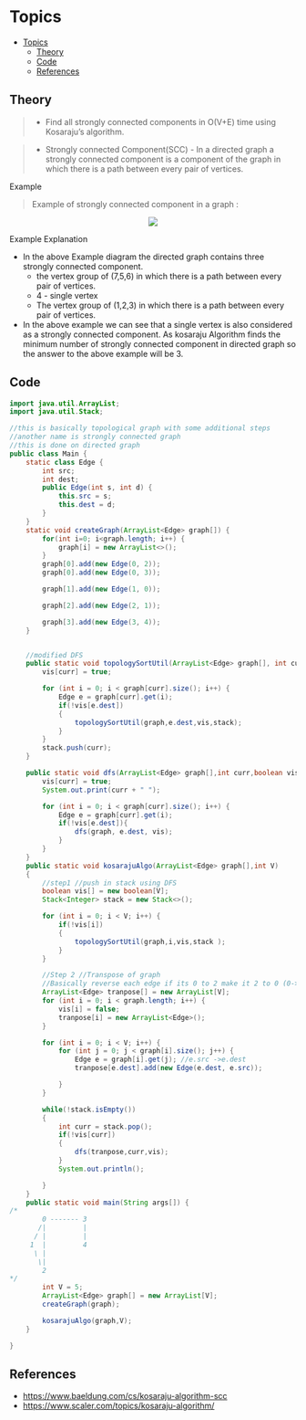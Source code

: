 
# Topics
- [Topics](#Topics)
  - [Theory](#Theory)
  - [Code](#Code)
  - [References](#References)

 ## Theory
> - Find all strongly connected components in O(V+E) time using Kosaraju’s algorithm.

> - Strongly connected Component(SCC) - In a directed graph a strongly connected component is a component of the graph in which there is a path between every pair of vertices.

Example
> Example of strongly connected component in a graph :

<p align="center">
  <img src="https://github.com/YashAgrawal0406/JAVA-DS/assets/93816952/6fab8f82-befe-45b6-9cb0-30a1f0ffbb85"> 
</p>

Example Explanation
- In the above Example diagram the directed graph contains three strongly connected component.
  - the vertex group of (7,5,6) in which there is a path between every pair of vertices.
  - 4 - single vertex
  - The vertex group of (1,2,3) in which there is a path between every pair of vertices.
- In the above example we can see that a single vertex is also considered as a strongly connected component. As kosaraju Algorithm finds the minimum number of strongly connected component in directed graph so the answer to the above example will be 3.


## Code
```Java
import java.util.ArrayList;
import java.util.Stack;

//this is basically topological graph with some additional steps
//another name is strongly connected graph
//this is done on directed graph
public class Main {
    static class Edge {
        int src;
        int dest;
        public Edge(int s, int d) {
            this.src = s;
            this.dest = d;
        }
    }
    static void createGraph(ArrayList<Edge> graph[]) {
        for(int i=0; i<graph.length; i++) {
            graph[i] = new ArrayList<>();
        }
        graph[0].add(new Edge(0, 2));
        graph[0].add(new Edge(0, 3));

        graph[1].add(new Edge(1, 0));

        graph[2].add(new Edge(2, 1));

        graph[3].add(new Edge(3, 4));
    }


    //modified DFS
    public static void topologySortUtil(ArrayList<Edge> graph[], int curr, boolean vis[], Stack<Integer> stack){
        vis[curr] = true;

        for (int i = 0; i < graph[curr].size(); i++) {
            Edge e = graph[curr].get(i);
            if(!vis[e.dest])
            {
                topologySortUtil(graph,e.dest,vis,stack);
            }
        }
        stack.push(curr);
    }

    public static void dfs(ArrayList<Edge> graph[],int curr,boolean vis[]){
        vis[curr] = true;
        System.out.print(curr + " ");

        for (int i = 0; i < graph[curr].size(); i++) {
            Edge e = graph[curr].get(i);
            if(!vis[e.dest]){
                dfs(graph, e.dest, vis);
            }
        }
    }
    public static void kosarajuAlgo(ArrayList<Edge> graph[],int V)
    {
        //step1 //push in stack using DFS
        boolean vis[] = new boolean[V];
        Stack<Integer> stack = new Stack<>();

        for (int i = 0; i < V; i++) {
            if(!vis[i])
            {
                topologySortUtil(graph,i,vis,stack );
            }
        }

        //Step 2 //Transpose of graph
        //Basically reverse each edge if its 0 to 2 make it 2 to 0 (0->2)turns to (2->0)
        ArrayList<Edge> tranpose[] = new ArrayList[V];
        for (int i = 0; i < graph.length; i++) {
            vis[i] = false;
            tranpose[i] = new ArrayList<Edge>();
        }

        for (int i = 0; i < V; i++) {
            for (int j = 0; j < graph[i].size(); j++) {
                Edge e = graph[i].get(j); //e.src ->e.dest
                tranpose[e.dest].add(new Edge(e.dest, e.src));

            }
        }

        while(!stack.isEmpty())
        {
            int curr = stack.pop();
            if(!vis[curr])
            {
                dfs(tranpose,curr,vis);
            }
            System.out.println();

        }
    }
    public static void main(String args[]) {
/*
        0 ------- 3
       /|         |
      / |         |
     1  |         4
      \ |
       \|
        2
*/
        int V = 5;
        ArrayList<Edge> graph[] = new ArrayList[V];
        createGraph(graph);

        kosarajuAlgo(graph,V);
    }

}
```

## References
- https://www.baeldung.com/cs/kosaraju-algorithm-scc
- https://www.scaler.com/topics/kosaraju-algorithm/
